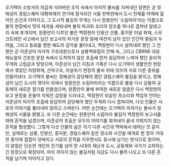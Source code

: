 오기택이 소방서의 차갑게 식어버린 조직 속에서 마지막 불씨를 지켜내던 장면은 곧 정해성이 경림스퀘어 대형화재의 연기에 잠식되던 서울 한복판에서 도시 전체를 어깨에 짊어진 순간과 이어지고, 그 도시적 불길의 무게는 다시 원종만이 ‘소림마라’라는 이름으로 불의 현장에서 맛의 제국을 세워내며 불의 파괴와 조리의 창조를 하나로 겹쳐낸 알레고리 속에 포개지며, 원종만이 다루던 불은 백정현이 인왕산 산불, 홍지문 터널 화재, 스모크트레인 사고에서 남긴 보고서의 차가운 문장 밑에 여전히 남아 있던 인간적 떨림과 두려움, 그리고 동료를 향한 애도의 감각을 불러내고, 백정현이 다시 살려내려 했던 그 잔향은 곧 이준상이 마지막 구조대원으로서 삼풍백화점의 잔해 속, 그리고 CBRNE 대응 매뉴얼의 건조한 문장 속에서 도착하지 않은 호출에 먼저 응답하며 느껴야 했던 윤리적 무게와 고립감과 맞닿으며, 이준상이 남긴 지침과 기록은 다시 오기택이 생활안전 현장에서 겪었던 차량화재, 산악구조, 자살위기 현장의 불씨 위에 덧쓰여 서로 다른 층위를 만들어낸다. 오기택의 불씨는 정해성이 감당해야 했던 경림스퀘어 불길을 밝히고, 정해성이 남긴 도시의 잿더미 위에서 원종만은 소림마라라는 이름으로 불을 다시 길들여 공동체의 새로운 열기를 만들었으며, 원종만이 불에 부여한 새로운 얼굴은 다시 백정현의 보고 문장을 흔들어 지워진 감정을 드러내고, 백정현이 되살린 목소리와 책임의 언어는 이준상이 마지막 호출에 응답하며 감당해야 했던 무게와 다시 겹쳐지며, 다섯 인물은 서로의 이야기를 불러내어 얽히고 스며든다. 어떤 순간에는 오기택의 꺼져가는 불씨가 정해성의 서울을 밝혔고, 또 다른 순간에는 원종만의 소림마라 불길이 백정현의 보고서를 태워 흔적을 남겼으며, 이준상의 호출은 모두의 이야기를 묶어내어 끝내 지워지지 않는 흔적을 형성했다. 그렇게 다섯 인물의 삶은 각기 다른 사건과 맥락에서 태어난 것 같지만, 실제로는 삼풍, 인왕산, 홍지문, 경림스퀘어 같은 장소와 사건을 매개로 한 장의 거대한 종이에 겹겹이 덧써지고 서로의 흔적을 지우면서도 동시에 남기는 방식으로 얽히며, 이 얽힘은 단순한 개인의 전기를 넘어 한 시대의 재난과 도시, 공동체와 국가가 교차하는 긴 문장으로 확장되어, 마치 꺼지지 않는 불길처럼 지금도 다시 불려 나오고 또 다른 흔적을 남기며 이어지고 있다.
